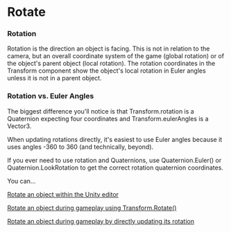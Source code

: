 # Rotate

### Rotation

Rotation is the direction an object is facing. This is not in relation to the camera, but an overall coordinate system of the game \(global rotation\) or of the object's parent object \(local rotation\). The rotation coordinates in the Transform component show the object's local rotation in Euler angles unless it is not in a parent object.

### Rotation vs. Euler Angles

The biggest difference you'll notice is that Transform.rotation is a Quaternion expecting four coordinates and Transform.eulerAngles is a Vector3.

When updating rotations directly, it's easiest to use Euler angles because it uses angles -360 to 360 \(and technically, beyond\).

If you ever need to use rotation and Quaternions, use Quaternion.Euler\(\) or Quaternion.LookRotation to get the correct rotation quaternion coordinates.

You can...

[Rotate an object within the Unity editor](rotating.md)

[Rotate an object during gameplay using Transform.Rotate\(\)](using-rotate-function.md)

[Rotate an object during gameplay by directly updating its rotation](updating-eulerangles.md)

